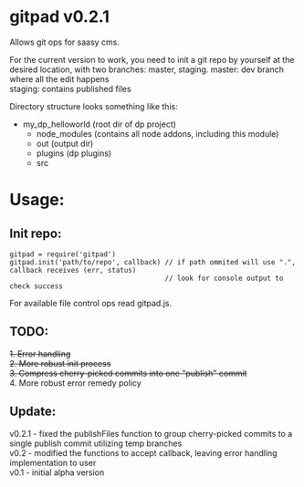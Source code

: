 # gitpad v0.2.1

Allows git ops for saasy cms. 

For the current version to work, you need to init a git repo by yourself at the desired location, with two branches: master, staging.
master: dev branch where all the edit happens  
staging: contains published files  

Directory structure looks something like this:  
- my_dp_helloworld (root dir of dp project)  
  - node_modules (contains all node addons, including this module)  
  - out (output dir)  
  - plugins (dp plugins)  
  - src  

# Usage:  

## Init repo:  
    gitpad = require('gitpad')  
    gitpad.init('path/to/repo', callback) // if path ommited will use ".", callback receives (err, status)
                                          // look for console output to check success
  
For available file control ops read gitpad.js.  
  
## TODO:  
~~1. Error handling~~  
~~2. More robust init process~~  
~~3. Compress cherry-picked commits into one "publish" commit~~  
4. More robust error remedy policy  


## Update:
v0.2.1  - fixed the publishFiles function to group cherry-picked commits to a single publish commit utilizing temp branches  
v0.2    - modified the functions to accept callback, leaving error handling implementation to user  
v0.1    - initial alpha version  
